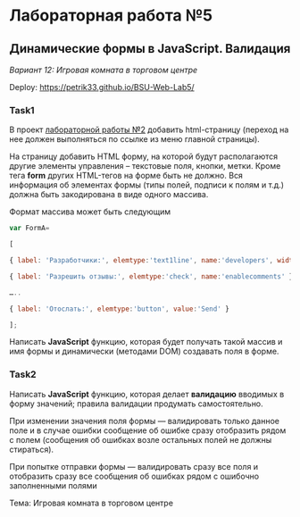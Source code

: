 # Лабораторная работа №5

## Динамические формы в JavaScript. Валидация

*Вариант 12: Игровая комната в торговом центре*

Deploy: https://petrik33.github.io/BSU-Web-Lab5/

### Task1

В проект [лабораторной работы №2](https://github.com/petrik33/BSU-Web-Lab2)
добавить html-страницу (переход на нее должен выполняться по ссылке из меню главной страницы).

На страницу добавить HTML форму, на которой будут располагаются другие элементы управления – текстовые поля, кнопки, метки. Кроме тега **form** других HTML-тегов на форме быть не должно. Вся информация об элементах формы (типы полей, подписи к полям и т.д.) должна быть закодирована в виде одного массива.

Формат массива может быть следующим

```js
var FormA= 

[ 

{ label: 'Разработчики:', elemtype:'text1line', name:'developers', width:200 }, 

{ label: 'Разрешить отзывы:', elemtype:'check', name:'enablecomments' }, 

…..

{ label: 'Отослать:', elemtype:'button', value:'Send' }

];
```

Написать **JavaScript** функцию, которая будет получать такой массив и имя формы и динамически (методами DOM) создавать поля в форме.

### Task2

Написать **JavaScript** функцию, которая делает **валидацию** вводимых в форму значений; правила валидации продумать самостоятельно.

При изменении значения поля формы — валидировать только данное поле и в случае ошибки сообщение об ошибке сразу отобразить рядом с полем (сообщения об ошибках возле остальных полей не должны стираться).

При попытке отправки формы — валидировать сразу все поля и отобразить сразу все сообщения об ошибках рядом с ошибочно заполненными полями

Тема: Игровая комната в торговом центре

